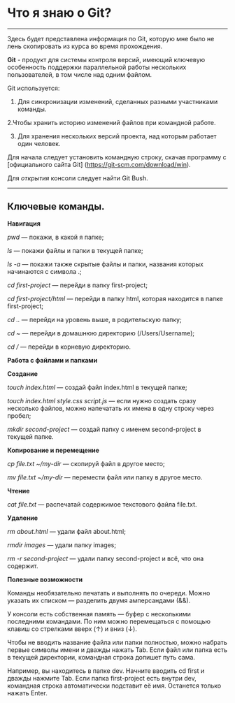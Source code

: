 # Что я знаю о Git?

---

Здесь будет представлена информация по Git, которую мне было не лень скопировать из курса во время прохождения.

**Git** - продукт для системы контроля версий, имеющий ключевую особенность поддержки параллельной работы нескольких пользователей, в том числе над одним файлом. 

Git используется:

1. Для синхронизации изменений, сделанных разными участниками команды.

2.Чтобы хранить историю изменений файлов при командной работе.

3. Для хранения нескольких версий проекта, над которым работает один человек.

Для начала следует установить командную строку, скачав программу с [официального сайта Git] (https://git-scm.com/download/win).

Для *открытия* консоли следует найти Git Bush.

---

## Ключевые команды.

**Навигация**

*pwd*  — покажи, в какой я папке;

*ls* — покажи файлы и папки в текущей папке;

*ls -a* — покажи также скрытые файлы и папки, названия которых начинаются с символа .;

*cd first-project*  — перейди в папку first-project;

*cd first-project/html* — перейди в папку html, которая находится в папке first-project;

*cd ..* — перейди на уровень выше, в родительскую папку;

*cd ~* — перейди в домашнюю директорию (/Users/Username);

*cd /* — перейди в корневую директорию.

**Работа с файлами и папками**

**Создание**

*touch index.html*  — создай файл index.html в текущей папке;

*touch index.html style.css script.js* — если нужно создать сразу несколько файлов, можно напечатать их имена в одну строку через пробел;

*mkdir second-project*  — создай папку с именем second-project в текущей папке.

**Копирование и перемещение**

*cp file.txt ~/my-dir*  — скопируй файл в другое место;

*mv file.txt ~/my-dir*  — перемести файл или папку в другое место.

**Чтение**

*cat file.txt*  — распечатай содержимое текстового файла file.txt.

**Удаление**

*rm about.html*  — удали файл about.html;

*rmdir images*  — удали папку images;

*rm -r second-project*  — удали папку second-project и всё, что она содержит.

**Полезные возможности**

Команды необязательно печатать и выполнять по очереди. Можно указать их списком — разделить двумя амперсандами (&&).

У консоли есть собственная память — буфер с несколькими последними командами. По ним можно перемещаться с помощью клавиш со стрелками вверх (↑) и вниз (↓).

Чтобы не вводить название файла или папки полностью, можно набрать первые символы имени и дважды нажать Tab. Если файл или папка есть в текущей директории, командная строка допишет путь сама.

Например, вы находитесь в папке dev. Начните вводить cd first и дважды нажмите Tab. Если папка first-project есть внутри dev, командная строка автоматически подставит её имя. Останется только нажать Enter.